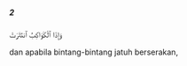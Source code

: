 ##### 2

<span class="ayah">وَإِذَا ٱلْكَوَاكِبُ ٱنتَثَرَتْ</span>

<span class="ayah_translation">dan apabila bintang-bintang jatuh berserakan,</span>
